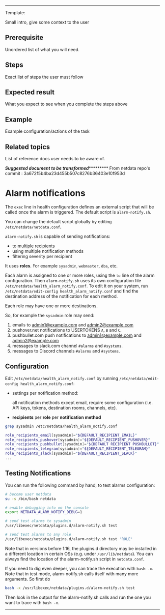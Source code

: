 <!--
title: "Configure alerting notification methods"
sidebar_label: "Configure alerting notification methods"
custom_edit_url: "https://github.com/netdata/netdata/blob/master/docs/tasks/alerting/configure-alerting-notification-methods.md"
learn_status: "Published"
learn_topic_type: "Tasks"
learn_rel_path: "alerting"
learn_docs_purpose: "Instructions on how to configure alerting notification methods"
-->

**********************************************************************
Template:

Small intro, give some context to the user

## Prerequisite

Unordered list of what you will need. 

## Steps

Exact list of steps the user must follow

## Expected result

What you expect to see when you complete the steps above

## Example

Example configuration/actions of the task

## Related topics

List of reference docs user needs to be aware of.

*****************Suggested document to be transformed**************************
From netdata repo's commit : 3a672f5b4ba23d455b507c8276b36403e10f953d<!--
title: "Alarm notifications"
description: "Reference documentation for Netdata's alarm notification feature, which supports dozens of endpoints, user roles, and more."
custom_edit_url: https://github.com/netdata/netdata/edit/master/health/notifications/README.md
-->

# Alarm notifications

The `exec` line in health configuration defines an external script that will be called once
the alarm is triggered. The default script is `alarm-notify.sh`.

You can change the default script globally by editing `/etc/netdata/netdata.conf`.

`alarm-notify.sh` is capable of sending notifications:

-   to multiple recipients
-   using multiple notification methods
-   filtering severity per recipient

It uses **roles**. For example `sysadmin`, `webmaster`, `dba`, etc.

Each alarm is assigned to one or more roles, using the `to` line of the alarm configuration. Then `alarm-notify.sh` uses
its own configuration file `/etc/netdata/health_alarm_notify.conf`. To edit it on your system, run
`/etc/netdata/edit-config health_alarm_notify.conf` and find the destination address of the notification for each
method.

Each role may have one or more destinations.

So, for example the `sysadmin` role may send:

1.  emails to admin1@example.com and admin2@example.com
2.  pushover.net notifications to USERTOKENS `A`, `B` and `C`.
3.  pushbullet.com push notifications to admin1@example.com and admin2@example.com
4.  messages to slack.com channel `#alarms` and `#systems`.
5.  messages to Discord channels `#alarms` and `#systems`.

## Configuration

Edit `/etc/netdata/health_alarm_notify.conf` by running `/etc/netdata/edit-config health_alarm_notify.conf`:

-   settings per notification method:

     all notification methods except email, require some configuration
     (i.e. API keys, tokens, destination rooms, channels, etc).

-  **recipients** per **role** per **notification method**

```sh
grep sysadmin /etc/netdata/health_alarm_notify.conf

role_recipients_email[sysadmin]="${DEFAULT_RECIPIENT_EMAIL}"
role_recipients_pushover[sysadmin]="${DEFAULT_RECIPIENT_PUSHOVER}"
role_recipients_pushbullet[sysadmin]="${DEFAULT_RECIPIENT_PUSHBULLET}"
role_recipients_telegram[sysadmin]="${DEFAULT_RECIPIENT_TELEGRAM}"
role_recipients_slack[sysadmin]="${DEFAULT_RECIPIENT_SLACK}"
...
```

## Testing Notifications

You can run the following command by hand, to test alarms configuration:

```sh
# become user netdata
su -s /bin/bash netdata

# enable debugging info on the console
export NETDATA_ALARM_NOTIFY_DEBUG=1

# send test alarms to sysadmin
/usr/libexec/netdata/plugins.d/alarm-notify.sh test

# send test alarms to any role
/usr/libexec/netdata/plugins.d/alarm-notify.sh test "ROLE"
```

Note that in versions before 1.16, the plugins.d directory may be installed in a different location in certain OSs (e.g. under `/usr/lib/netdata`). You can always find the location of the alarm-notify.sh script in `netdata.conf`.

If you need to dig even deeper, you can trace the execution with `bash -x`. Note that in test mode, alarm-notify.sh calls itself with many more arguments. So first do

```sh
bash -x /usr/libexec/netdata/plugins.d/alarm-notify.sh test
```

 Then look in the output for the alarm-notify.sh calls and run the one you want to trace with `bash -x`. 

*******************************************************************************
